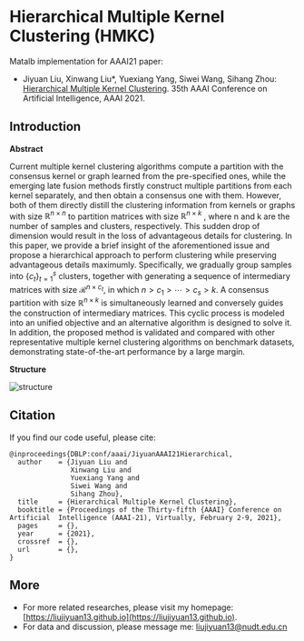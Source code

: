 # Hierarchical Multiple Kernel Clustering (HMKC)

Matalb implementation for AAAI21 paper:

- Jiyuan Liu, Xinwang Liu\*, Yuexiang Yang, Siwei Wang, Sihang Zhou: [Hierarchical Multiple Kernel Clustering](https://liujiyuan13.github.io/pubs/HMKC.pdf). 35th AAAI Conference on Artificial Intelligence, AAAI 2021.

## Introduction
**Abstract**

Current multiple kernel clustering algorithms compute a partition with the consensus kernel or graph learned from the pre-specified ones, while the emerging late fusion methods firstly construct multiple partitions from each kernel separately, and then obtain a consensus one with them. However, both of them directly distill the clustering information from kernels or graphs with size $\mathbb{R}^{n\times n}$  to partition matrices with size $\mathbb{R}^{n\times k}$ , where n and k are the number of samples and clusters, respectively. This sudden drop of dimension would result in the loss of advantageous details for clustering. In this paper, we provide a brief insight of the aforementioned issue and propose a hierarchical approach to perform clustering while preserving advantageous details maximumly. Specifically, we gradually group samples into $\{c_t\}_{t=1}^s$ clusters, together with generating a sequence of intermediary matrices with size $\mathcal{R}^{n\times c_t}$, in which $n>c_1>\cdots>c_s>k$. A consensus partition with size $\mathbb{R}^{n\times k}$ is simultaneously learned and conversely guides the construction of intermediary matrices. This cyclic process is modeled into an unified objective and an alternative algorithm is designed to solve it. In addition, the proposed method is validated and compared with other representative multiple kernel clustering algorithms on benchmark datasets, demonstrating state-of-the-art performance by a large margin.

**Structure**

![structure](https://github.com/liujiyuan13/HMKC-code_release/blob/main/fig/framework_with_graph-crop.png)

## Citation

If you find our code useful, please cite:

	@inproceedings{DBLP:conf/aaai/JiyuanAAAI21Hierarchical,
	  author    = {Jiyuan Liu and
                   Xinwang Liu and
                   Yuexiang Yang and
                   Siwei Wang and
                   Sihang Zhou},
	  title     = {Hierarchical Multiple Kernel Clustering},
	  booktitle = {Proceedings of the Thirty-fifth {AAAI} Conference on Artificial 	Intelligence (AAAI-21), Virtually, February 2-9, 2021},
	  pages     = {},
	  year      = {2021},
	  crossref  = {},
	  url       = {},
	}

## More
- For more related researches, please visit my homepage: [https://liujiyuan13.github.io](https://liujiyuan13.github.io).
- For data and discussion, please message me: liujiyuan13@nudt.edu.cn





